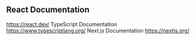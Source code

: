 ## React Documentation
https://react.dev/
TypeScript Documentation
https://www.typescriptlang.org/
Next.js Documentation
https://nextjs.org/
